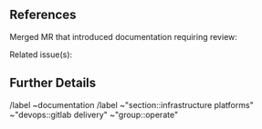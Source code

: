 <!-- This issue requests a technical writer review as required for documentation
     content that was merged without one. -->

<!-- NOTE: Please add a DevOps stage label (format `devops:<stage_name>`)
     and assign the technical writer who is
     [listed for that stage](https://about.gitlab.com/handbook/product/categories/#devops-stages). -->

## References

Merged MR that introduced documentation requiring review:

Related issue(s):

## Further Details

<!-- Any additional context, questions, or notes for the technical writer. -->

/label ~documentation
/label ~"section::infrastructure platforms" ~"devops::gitlab delivery" ~"group::operate"
